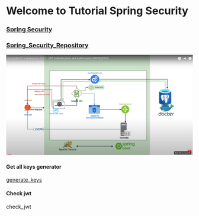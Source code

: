 # Welcome to Tutorial Spring Security

### [Spring Security](https://www.youtube.com/watch?v=KxqlJblhzfI&ab_channel=Amigoscode)

### [Spring_Security_Repository](https://github.com/tomdwan123/spring-security-advanced)

![img.png](img.png)


#### Get all keys generator
[generate_keys](https://www.allkeysgenerator.com/)

#### Check jwt
check_jwt